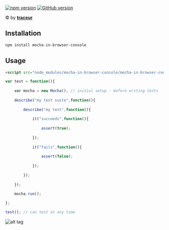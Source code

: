 [![npm version](https://badge.fury.io/js/mocha-in-browser-console.svg)](https://www.npmjs.com/package/mocha-in-browser-console)
[![GitHub version](https://badge.fury.io/gh/TheTraceur%2Fmocha-in-browser-console.svg)](https://github.com/TheTraceur/mocha-in-browser-console)

© by [**traceur**](https://www.npmjs.com/~traceur)

## Installation

```bash
npm install mocha-in-browser-console
```

## Usage

```html
<script src="node_modules/mocha-in-browser-console/mocha-in-browser-console.min.js"></script>
```

```js
var test = function(){
	
	var mocha = new Mocha(); // initial setup - before writing tests
	
	describe("my test suite",function(){
		
		describe("my test",function(){
			
			it("succeeds",function(){
				
				assert(true);
				
			});
			
			it("fails",function(){
				
				assert(false);
				
			});
			
		});
		
	});
	
	mocha.run();

};

test(); // can test at any time
```

![alt tag](http://cdn.pspu.pl/mocha/mocha_test_4.png)